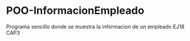 # POO-InformacionEmpleado
Programa sencillo donde se muestra la informacion de un empleado EJ18 CAP3
